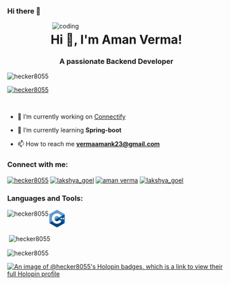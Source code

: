 ### Hi there 👋
<img align="right" alt="coding" width="400" src="https://media.giphy.com/media/f3iwJFOVOwuy7K6FFw/giphy.gif">

<h1 align="center">Hi 👋, I'm Aman Verma!</h1>
<h3 align="center">A passionate Backend Developer </h3>

<p align="left"> <img src="https://komarev.com/ghpvc/?username=hecker8055&label=Profile%20views&color=0e75b6&style=flat" alt="hecker8055" /> </p>

<p align="left"> <a href="https://github.com/ryo-ma/github-profile-trophy"><img src="https://github-profile-trophy.vercel.app/?username=hecker8055" alt="hecker8055" /></a> </p>

<p align="left"> <a href="https://twitter.com/" target="blank"><img src="https://img.shields.io/twitter/follow/?logo=twitter&style=for-the-badge" alt="" /></a> </p>

- 🔭 I’m currently working on [Connectify](https://github.com/hecker8055/Connectify)

- 🌱 I’m currently learning **Spring-boot**

- 📫 How to reach me **vermaamank23@gmail.com**



<h3 align="left">Connect with me:</h3>
<p align="left">
<a href="https://linkedin.com/in/amanverma2301/" target="blank"><img align="center" src="https://raw.githubusercontent.com/rahuldkjain/github-profile-readme-generator/master/src/images/icons/Social/linked-in-alt.svg" alt="hecker8055" height="30" width="40" /></a>
<a href="https://www.codechef.com/users/amanverma2301" target="blank"><img align="center" src="https://cdn.jsdelivr.net/npm/simple-icons@3.1.0/icons/codechef.svg" alt="lakshya_goel" height="30" width="40" /></a>
<a href="https://codeforces.com/profile/Impainn" target="blank"><img align="center" src="https://raw.githubusercontent.com/rahuldkjain/github-profile-readme-generator/master/src/images/icons/Social/codeforces.svg" alt="aman verma" height="30" width="40" /></a>
<a href="https://www.leetcode.com/impainn/" target="blank"><img align="center" src="https://raw.githubusercontent.com/rahuldkjain/github-profile-readme-generator/master/src/images/icons/Social/leet-code.svg" alt="lakshya_goel" height="30" width="40" /></a>
</p>

<h3 align="left">Languages and Tools:</h3>
<p align="left"> <a href="https://www.w3schools.com/cpp/" target="_blank" rel="noreferrer"> <img src="https://raw.githubusercontent.com/devicons/devicon/master/icons/cplusplus/cplusplus-original.svg" alt="cplusplus" width="40" height="40"/> </a> <a 

<p><img align="left" src="https://github-readme-stats.vercel.app/api/top-langs?username=hecker8055&show_icons=true&locale=en&layout=compact" alt="hecker8055" /></p>

<p>&nbsp;<img align="center" src="https://github-readme-stats.vercel.app/api?username=hecker8055&show_icons=true&locale=en" alt="hecker8055" /></p>

<p><img align="center" src="https://github-readme-streak-stats.herokuapp.com/?user=hecker8055&" alt="hecker8055" /></p>



[![An image of @hecker8055's Holopin badges, which is a link to view their full Holopin profile](https://holopin.me/hecker8055)](https://holopin.io/@hecker8055)




